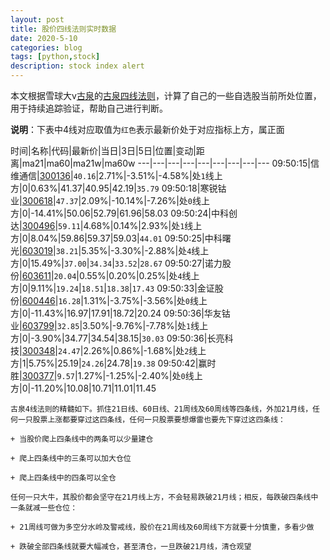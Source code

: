 ```yaml
---
layout: post
title: 股价四线法则实时数据
date: 2020-5-10
categories: blog
tags: [python,stock]
description: stock index alert
---
```



本文根据雪球大v[古泉](https://xueqiu.com/u/7148646888)的[古泉四线法则](https://xueqiu.com/7148646888/130498192)，计算了自己的一些自选股当前所处位置，用于持续追踪验证，帮助自己进行判断。

**说明**：下表中4线对应取值为`红色`表示最新价处于对应指标上方，属正面

时间|名称|代码|最新价|当日|3日|5日|位置|变动|距离|ma21|ma60|ma21w|ma60w
---|---|---|---|---|---|---|---|---
09:50:15|信维通信|[300136](https://xueqiu.com/S/SZ300136)|`40.16`|2.71%|-3.51%|-4.58%|处`1`线上方|0|0.63%|41.37|40.95|42.19|`35.79`
09:50:18|寒锐钴业|[300618](https://xueqiu.com/S/SZ300618)|`47.37`|2.09%|-10.14%|-7.26%|处`0`线上方|0|-14.41%|50.06|52.79|61.96|58.03
09:50:24|中科创达|[300496](https://xueqiu.com/S/SZ300496)|`59.11`|4.68%|0.14%|2.93%|处`1`线上方|0|8.04%|59.86|59.37|59.03|`44.01`
09:50:25|中科曙光|[603019](https://xueqiu.com/S/SH603019)|`38.21`|5.35%|-3.30%|-2.88%|处`4`线上方|0|15.49%|`37.00`|`34.34`|`33.52`|`28.67`
09:50:27|诺力股份|[603611](https://xueqiu.com/S/SH603611)|`20.04`|0.55%|0.20%|0.25%|处`4`线上方|0|9.11%|`19.24`|`18.51`|`18.38`|`17.43`
09:50:33|金证股份|[600446](https://xueqiu.com/S/SH600446)|`16.28`|1.31%|-3.75%|-3.56%|处`0`线上方|0|-11.43%|16.97|17.91|18.72|20.24
09:50:36|华友钴业|[603799](https://xueqiu.com/S/SH603799)|`32.85`|3.50%|-9.76%|-7.78%|处`1`线上方|0|-3.90%|34.77|34.54|38.15|`30.03`
09:50:36|长亮科技|[300348](https://xueqiu.com/S/SZ300348)|`24.47`|2.26%|0.86%|-1.68%|处`2`线上方|1|5.75%|25.19|`24.26`|24.78|`19.38`
09:50:42|赢时胜|[300377](https://xueqiu.com/S/SZ300377)|`9.57`|1.27%|-1.25%|-2.40%|处`0`线上方|0|-11.20%|10.08|10.71|11.01|11.45

```
古泉4线法则的精髓如下。抓住21日线、60日线、21周线及60周线等四条线，外加21月线，任何一只股票上涨都要穿过这四条线，任何一只股票要想爆雷也要先下穿过这四条线：

+ 当股价爬上四条线中的两条可以少量建仓

+ 爬上四条线中的三条可以加大仓位

+ 爬上四条线中的四条可以全仓

任何一只大牛，其股价都会坚守在21月线上方，不会轻易跌破21月线；相反，每跌破四条线中一条就减一些仓位：

+ 21周线可做为多空分水岭及警戒线，股价在21周线及60周线下方就要十分慎重，多看少做

+ 跌破全部四条线就要大幅减仓，甚至清仓，一旦跌破21月线，清仓观望
```
